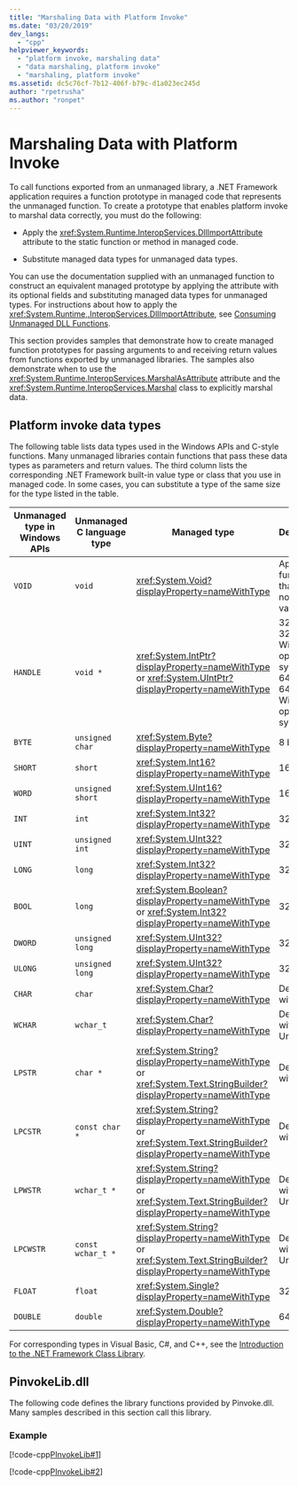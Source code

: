 ```yaml
---
title: "Marshaling Data with Platform Invoke"
ms.date: "03/20/2019"
dev_langs:
  - "cpp"
helpviewer_keywords:
  - "platform invoke, marshaling data"
  - "data marshaling, platform invoke"
  - "marshaling, platform invoke"
ms.assetid: dc5c76cf-7b12-406f-b79c-d1a023ec245d
author: "rpetrusha"
ms.author: "ronpet"
---
```

# Marshaling Data with Platform Invoke

To call functions exported from an unmanaged library, a .NET Framework application requires a function prototype in managed code that represents the unmanaged function. To create a prototype that enables platform invoke to marshal data correctly, you must do the following:

- Apply the <xref:System.Runtime.InteropServices.DllImportAttribute> attribute to the static function or method in managed code.

- Substitute managed data types for unmanaged data types.

You can use the documentation supplied with an unmanaged function to construct an equivalent managed prototype by applying the attribute with its optional fields and substituting managed data types for unmanaged types. For instructions about how to apply the <xref:System.Runtime,.InteropServices.DllImportAttribute>, see [Consuming Unmanaged DLL Functions](../../../docs/framework/interop/consuming-unmanaged-dll-functions.md).

This section provides samples that demonstrate how to create managed function prototypes for passing arguments to and receiving return values from functions exported by unmanaged libraries. The samples also demonstrate when to use the <xref:System.Runtime.InteropServices.MarshalAsAttribute> attribute and the <xref:System.Runtime.InteropServices.Marshal> class to explicitly marshal data.

## Platform invoke data types

The following table lists data types used in the Windows APIs and C-style functions. Many unmanaged libraries contain functions that pass these data types as parameters and return values. The third column lists the corresponding .NET Framework built-in value type or class that you use in managed code. In some cases, you can substitute a type of the same size for the type listed in the table.

|Unmanaged type in Windows APIs|Unmanaged C language type|Managed type|Description|
|--------------------------------|-------------------------------|------------------------|-----------------|
|`VOID`|`void`|<xref:System.Void?displayProperty=nameWithType>|Applied to a function that does not return a value.|
|`HANDLE`|`void *`|<xref:System.IntPtr?displayProperty=nameWithType> or <xref:System.UIntPtr?displayProperty=nameWithType>|32 bits on 32-bit Windows operating systems, 64 bits on 64-bit Windows operating systems.|
|`BYTE`|`unsigned char`|<xref:System.Byte?displayProperty=nameWithType>|8 bits|
|`SHORT`|`short`|<xref:System.Int16?displayProperty=nameWithType>|16 bits|
|`WORD`|`unsigned short`|<xref:System.UInt16?displayProperty=nameWithType>|16 bits|
|`INT`|`int`|<xref:System.Int32?displayProperty=nameWithType>|32 bits|
|`UINT`|`unsigned int`|<xref:System.UInt32?displayProperty=nameWithType>|32 bits|
|`LONG`|`long`|<xref:System.Int32?displayProperty=nameWithType>|32 bits|
|`BOOL`|`long`|<xref:System.Boolean?displayProperty=nameWithType> or <xref:System.Int32?displayProperty=nameWithType>|32 bits|
|`DWORD`|`unsigned long`|<xref:System.UInt32?displayProperty=nameWithType>|32 bits|
|`ULONG`|`unsigned long`|<xref:System.UInt32?displayProperty=nameWithType>|32 bits|
|`CHAR`|`char`|<xref:System.Char?displayProperty=nameWithType>|Decorate with ANSI.|
|`WCHAR`|`wchar_t`|<xref:System.Char?displayProperty=nameWithType>|Decorate with Unicode.|
|`LPSTR`|`char *`|<xref:System.String?displayProperty=nameWithType> or <xref:System.Text.StringBuilder?displayProperty=nameWithType>|Decorate with ANSI.|
|`LPCSTR`|`const char *`|<xref:System.String?displayProperty=nameWithType> or <xref:System.Text.StringBuilder?displayProperty=nameWithType>|Decorate with ANSI.|
|`LPWSTR`|`wchar_t *`|<xref:System.String?displayProperty=nameWithType> or <xref:System.Text.StringBuilder?displayProperty=nameWithType>|Decorate with Unicode.|
|`LPCWSTR`|`const wchar_t *`|<xref:System.String?displayProperty=nameWithType> or <xref:System.Text.StringBuilder?displayProperty=nameWithType>|Decorate with Unicode.|
|`FLOAT`|`float`|<xref:System.Single?displayProperty=nameWithType>|32 bits|
|`DOUBLE`|`double`|<xref:System.Double?displayProperty=nameWithType>|64 bits|

For corresponding types in Visual Basic, C#, and C++, see the [Introduction to the .NET Framework Class Library](../../standard/class-library-overview.md#system-namespace).

## PinvokeLib.dll

The following code defines the library functions provided by Pinvoke.dll. Many samples described in this section call this library.

### Example

[!code-cpp[PInvokeLib#1](../../../samples/snippets/cpp/VS_Snippets_CLR/pinvokelib/cpp/pinvokelib.cpp#1)]

[!code-cpp[PInvokeLib#2](../../../samples/snippets/cpp/VS_Snippets_CLR/pinvokelib/cpp/pinvokelib.h#2)]
